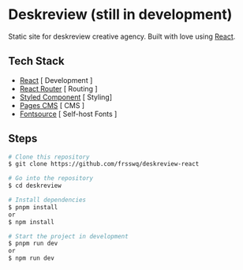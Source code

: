 # Deskreview (still in development)

Static site for deskreview creative agency. Built with love using [React](https://react.dev/).

## Tech Stack

- [React](https://react.dev/) [ Development ]
- [React Router](https://reactrouter.com/) [ Routing ]
- [Styled Component](https://styled-components.com/) [ Styling]
- [Pages CMS](https://pagescms.org/) [ CMS ]
- [Fontsource](https://fontsource.org/) [ Self-host Fonts ]

## Steps

```bash
# Clone this repository
$ git clone https://github.com/frsswq/deskreview-react
```

```bash
# Go into the repository
$ cd deskreview
```

```bash
# Install dependencies
$ pnpm install
or
$ npm install
```

```bash
# Start the project in development
$ pnpm run dev
or
$ npm run dev
```
